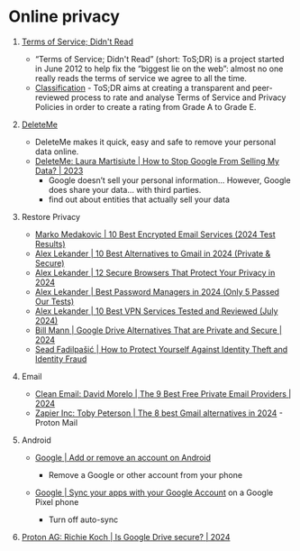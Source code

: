 # Online privacy

1. [Terms of Service; Didn't Read](https://www.tosdr.org/)
   - “Terms of Service; Didn't Read” (short: ToS;DR) is a project started in June 2012 to help fix the
     “biggest lie on the web”: almost no one really reads the terms of service we agree to all the time.
   - [Classification](https://www.tosdr.org/classification) - ToS;DR aims at creating a transparent and
     peer-reviewed process to rate and analyse Terms of Service and Privacy Policies in order to create
     a rating from Grade A to Grade E.

1. [DeleteMe](https://joindeleteme.com/)
   - DeleteMe makes it quick, easy and safe to remove your personal data online.
   - [DeleteMe: Laura Martisiute | How to Stop Google From Selling My Data? | 2023](https://joindeleteme.com/blog/how-to-stop-google-from-selling-my-data/)
     * Google doesn’t sell your personal information... However, Google does share your data... with third parties.
     * find out about entities that actually sell your data

1. Restore Privacy
   - [Marko Medakovic | 10 Best Encrypted Email Services (2024 Test Results)](https://restoreprivacy.com/email/best-encrypted-email/)
   - [Alex Lekander | 10 Best Alternatives to Gmail in 2024 (Private & Secure)](https://restoreprivacy.com/email/alternatives-to-gmail/)
   - [Alex Lekander | 12 Secure Browsers That Protect Your Privacy in 2024](https://restoreprivacy.com/browser/secure/)
   - [Alex Lekander | Best Password Managers in 2024 (Only 5 Passed Our Tests)](https://restoreprivacy.com/password-manager/best-password-manager/)
   - [Alex Lekander | 10 Best VPN Services Tested and Reviewed (July 2024)](https://restoreprivacy.com/vpn/best/)
   - [Bill Mann | Google Drive Alternatives That are Private and Secure | 2024](https://restoreprivacy.com/google-drive-alternatives/)
   - [Sead Fadilpašić | How to Protect Yourself Against Identity Theft and Identity Fraud](https://restoreprivacy.com/identity-theft-protection/)

1. Email
   - [Clean Email: David Morelo | The 9 Best Free Private Email Providers | 2024](https://clean.email/blog/email-security/free-private-email-providers)
   - [Zapier Inc: Toby Peterson | The 8 best Gmail alternatives in 2024](https://zapier.com/blog/gmail-alternatives/) - Proton Mail

1. Android
   - [Google | Add or remove an account on Android](https://support.google.com/android/answer/7664951)
     * Remove a Google or other account from your phone

   - [Google | Sync your apps with your Google Account](https://support.google.com/pixelphone/answer/2840875) on a Google Pixel phone
     * Turn off auto-sync

1. [Proton AG: Richie Koch | Is Google Drive secure? | 2024](https://proton.me/blog/is-google-drive-secure)

